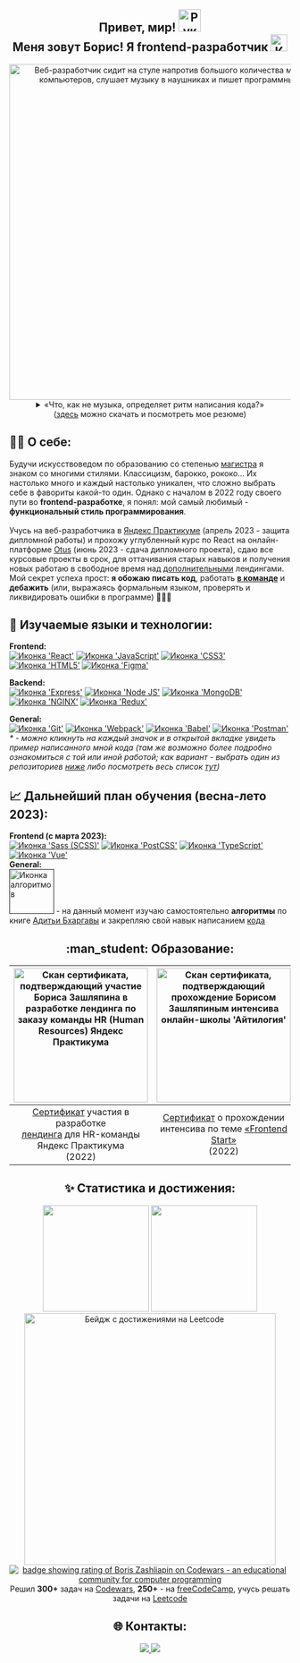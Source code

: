 <h2 align="center"><b>Привет, мир! <img src="https://emojipedia-us.s3.amazonaws.com/source/skype/289/victory-hand_270c-fe0f.png" width="40" alt="Рука в приветственном жесте">
<br>
  Меня зовут Борис! Я frontend-разработчик</b> <img src="https://i.pinimg.com/originals/a6/70/91/a67091c003173f3cd58801f345392dde.gif" alt="Кот, печатающий на клавиатуре ноутбука" width="30"></h2>
  
 <div align="center">
  <img src="https://media.tenor.com/qJ5evVs-_uUAAAAC/coding.gif" width="600" alt="Веб-разработчик сидит на стуле напротив большого количества мониторов компьютеров, слушает музыку в наушниках и пишет программный код">
  <br>
  <details><summary>&laquo;Что, как не музыка, определяет ритм написания кода?&raquo;</summary>
    
https://user-images.githubusercontent.com/108838349/215626451-8365718e-923b-46f3-861f-69494e9d5c49.mp4

  </details>
  (<a href="https://github.com/elrouss/elrouss/files/10698895/ZashliapinBD-frontend_ed09022023.pdf">здесь</a> можно скачать и посмотреть мое резюме)
</div>

 
<h2>🧘‍♂️ О себе:</h2>
Будучи искусствоведом по образованию со степенью <a href="https://diploma.spbu.ru/gp/view?id=13325">магистра</a> я знаком со многими стилями. Классицизм, барокко, рококо... Их настолько много и каждый настолько уникален, что сложно выбрать себе в фавориты какой-то один. Однако с началом в 2022 году своего пути во <b>frontend-разработке</b>, я понял: мой самый любимый - <b>функциональный стиль программирования</b>.
<br>
<br>
Учусь на веб-разработчика в <a href="https://practicum.yandex.ru/web/">Яндекс Практикуме</a> (апрель 2023 - защита дипломной работы) и прохожу углубленный курс по React на онлайн-платформе <a href="https://otus.ru/lessons/react/">Otus</a> (июнь 2023 - сдача дипломного проекта), сдаю все курсовые проекты в срок, для оттачивания старых навыков и получения новых работаю в свободное время над <a href="https://github.com/elrouss/competitive-project-team-1">дополнительными</a> лендингами. Мой секрет успеха прост: <b>я обожаю писать код</b>, работать <a href="https://github.com/Kumiho1/lubimovka"><b>в команде</b></a> и <b>дебажить</b> (или, выражаясь формальным языком, проверять и ликвидировать ошибки в программе) 🐞🔫😄

<br>

<h2>🔧 Изучаемые языки и технологии:</h2>
<b>Frontend:</b>
<br>
<a href="https://github.com/elrouss/react-mesto-auth/blob/main/src/components/App/App.js"><img src="https://img.shields.io/badge/React-20232A?style=for-the-badge&logo=react&logoColor=61DAFB" alt="Иконка 'React'"></a>
<a href="https://github.com/elrouss/competitive-project-team-1/blob/main/scripts/pages/index.js"><img src="https://img.shields.io/badge/JavaScript-323330?style=for-the-badge&logo=javascript&logoColor=F7DF1E" alt="Иконка 'JavaScript'"></a>
<a href="https://github.com/Kumiho1/lubimovka/blob/main/blocks/footer/__container/footer__container.css"><img src="https://img.shields.io/badge/CSS3-1572B6?style=for-the-badge&logo=css3&logoColor=white" alt="Иконка 'СSS3'"></a>
<a href="https://github.com/elrouss/how-to-learn/blob/main/index.html"><img src="https://img.shields.io/badge/HTML5-E34F26?style=for-the-badge&logo=html5&logoColor=white" alt="Иконка 'HTML5'"></a>
<a href="https://www.figma.com/file/kJFAe4gM4V1YT6uDrx4jpF/Month-of-Landings_external-link?t=bRw75piMibawBlDZ-6"><img src="https://img.shields.io/badge/Figma-F24E1E?style=for-the-badge&logo=figma&logoColor=white" alt="Иконка 'Figma'"></a>

<b>Backend:</b>
<br>
<a href="https://github.com/elrouss/express-mesto-gha/blob/main/app.js"><img src="https://img.shields.io/badge/Express.js-000000?style=for-the-badge&logo=express&logoColor=white" alt="Иконка 'Express'"></a>
<a href="https://github.com/elrouss/express-mesto-gha/blob/main/package.json"><img src="https://img.shields.io/badge/Node.js-339933?style=for-the-badge&logo=nodedotjs&logoColor=white" alt="Иконка 'Node JS'"></a>
<a href="https://github.com/elrouss/express-mesto-gha/blob/main/app.js"><img src="https://img.shields.io/badge/MongoDB-4EA94B?style=for-the-badge&logo=mongodb&logoColor=white" alt="Иконка 'MongoDB'"></a>
<a href=""><img src="https://img.shields.io/badge/Nginx-009639?style=for-the-badge&logo=nginx&logoColor=white" alt="Иконка 'NGINX'"></a>
<a href=""><img src="https://img.shields.io/badge/Redux-593D88?style=for-the-badge&logo=redux&logoColor=white" alt="Иконка 'Redux'"></a>

<b>General:</b>
<br>
<a href="https://github.com/elrouss/competitive-project-team-1/network"><img src="https://img.shields.io/badge/GIT-E44C30?style=for-the-badge&logo=git&logoColor=white" alt="Иконка 'Git'"></a>
<a href="https://github.com/elrouss/mesto/blob/main/webpack.config.js"><img src="https://img.shields.io/badge/Webpack-8DD6F9?style=for-the-badge&logo=Webpack&logoColor=white" alt="Иконка 'Webpack'"></a>
<a href="https://github.com/elrouss/yandex_landing/blob/main/babel.config.js"><img src="https://img.shields.io/badge/Babel-F9DC3E?style=for-the-badge&logo=babel&logoColor=white" alt="Иконка 'Babel'"></a>
<a href=""><img src="https://img.shields.io/badge/Postman-FF6C37?style=for-the-badge&logo=Postman&logoColor=white" alt="Иконка 'Postman'"></a>
<br>
<i>* - можно кликнуть на каждый значок и в открытой вкладке увидеть пример написанного мной кода (там же возможно более подробно ознакомиться с той или иной работой; как вариант - выбрать один из репозиториев <a href="https://github.com/elrouss#:~:text=Customize%20your%20pins-,Pinned,-react%2Dmesto%2Dauth">ниже</a> либо посмотреть весь список <a href="https://github.com/elrouss?tab=repositories">тут</a>)</i>

<h2>📈 Дальнейший план обучения (весна-лето 2023):</h2>
<b>Frontend (с марта 2023):</b>
<br>
<a href=""><img src="https://img.shields.io/badge/Sass-CC6699?style=for-the-badge&logo=sass&logoColor=white" alt="Иконка 'Sass (SCSS)'"></a>
<a href=""><img src="https://img.shields.io/badge/postcss-DD3A0A?style=for-the-badge&logo=postcss&logoColor=white" alt="Иконка 'PostCSS'"></a>
<a href=""><img src="https://img.shields.io/badge/TypeScript-007ACC?style=for-the-badge&logo=typescript&logoColor=white" alt="Иконка 'TypeScript'"></a>
<a href=""><img src="https://img.shields.io/badge/Vue.js-35495E?style=for-the-badge&logo=vuedotjs&logoColor=4FC08D" alt="Иконка 'Vue'"></a>
<br>
<b>General:</b>
<br>
<a href=""><img src="https://shureed.github.io/images/badge.png" alt="Иконка алгоритмов" width="80"></a> - на данный момент изучаю самостоятельно <b>алгоритмы</b> по книге <a href="https://github.com/egonSchiele/grokking_algorithms">Адитьи Бхаргавы</a> и закрепляю свой навык написанием <a href="https://codepen.io/collection/ExbBJg">кода</a>

<br>

<h2 align="center">:man_student: Образование:</h2>
<div align="center">

|<img width="240" src="https://user-images.githubusercontent.com/108838349/211216539-bbb602c4-897b-49dd-868c-2a83df4d720f.png" alt="Скан сертификата, подтверждающий участие Бориса Зашляпина в разработке лендинга по заказу команды HR (Human Resources) Яндекс Практикума">|<img src="https://user-images.githubusercontent.com/108838349/211216223-91733ab8-01a9-4414-a389-b7e2c70181b7.jpeg" width="240" alt="Скан сертификата, подтверждающий прохождение Борисом Зашляпиным интенсива онлайн-школы 'Айтилогия'">|<img src="https://user-images.githubusercontent.com/108838349/215734968-bc6395a5-4a45-4f99-96a6-6e09b457d01c.png" width="200" alt="Скан сертификата, выданного Санкт-Петербургским государственным университетом с подтверждением владения Борисом Зашляпиным английским языком на уровне B2">|
|---|---|---|
  |<div align="center"><a href="https://practicum.yandex.ru/">Сертификат</a> участия в разработке<br><a href="https://github.com/elrouss/yandex_landing">лендинга</a> для HR-команды Яндекс Практикума<br>(2022)</div>|<div align="center"><a href="https://itlogia.ru/">Сертификат</a> о прохождении<br>интенсива по теме <a href="https://github.com/elrouss/cars-hw">&laquo;Frontend Start&raquo;</a><br>(2022)</div>|<div align="center"><a href="https://spbu.ru/">Сертификат</a> о сдаче теста по<br>английскому языку (B2)<br>(2016)</div>|

<h2 align="center">✨ Статистика и достижения:</h2>
<div align="center">
  <a href="https://git.io/streak-stats"><img src="https://streak-stats.demolab.com?user=elrouss&theme=shades-of-purple&border_radius=1&date_format=%5BY%20%5DM%20j" height="190"/></a>
  <img src="https://github-readme-stats.vercel.app/api/top-langs/?username=elrouss&theme=shades-of-purple&langs_count=8" height="190"/>
  <br>
  <a href="https://leetcode.com/elrouss/"><img width="450" src="https://leetcard.jacoblin.cool/elrouss?theme=nord&ext=heatmap" alt="Бейдж с достижениями на Leetcode"></a>
  <br>
  <a href="https://www.codewars.com/users/elrouss"><img src="https://www.codewars.com/users/elrouss/badges/large" alt="badge showing rating of Boris Zashliapin on Codewars - an educational community for computer programming"></a>
  <br>
  Решил <b>300+</b> задач на <a href="https://www.codewars.com/users/elrouss">Codewars</a>, <b>250+</b> - на <a href="https://www.freecodecamp.org/elrouss">freeCodeCamp</a>, учусь решать задачи на <a href="https://www.codewars.com/users/elrouss">Leetcode</a>
</div>

<h2 align="center">🌐 Контакты:</h2>
<div align="center">
  <a href="https://t.me/elrouss">
    <img src="https://img.shields.io/badge/Telegram-blue?logo=telegram&logoColor=white&style=for-the-badge">
  </a>
  <a href="https://codepen.io/elrouss">
    <img src="https://img.shields.io/badge/CodePen-black?logo=codepen&logoColor=white&style=for-the-badge">
  </a>
</div>
